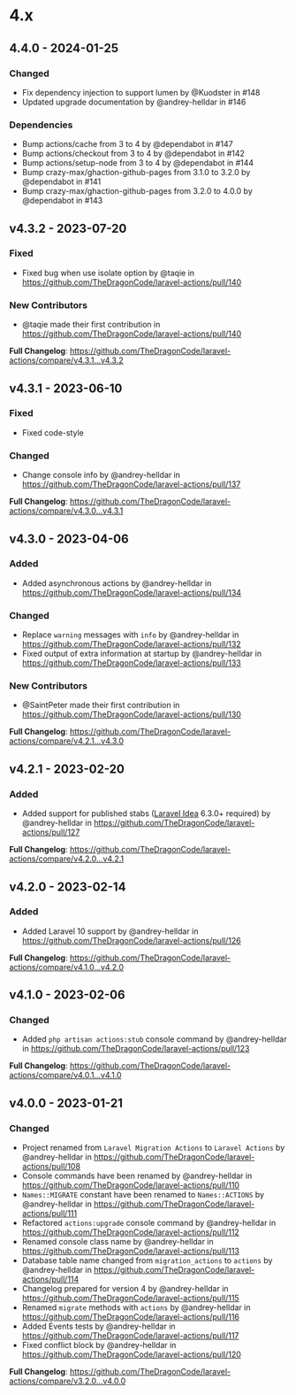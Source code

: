 # 4.x

## 4.4.0 - 2024-01-25

### Changed

- Fix dependency injection to support lumen by @Kuodster in #148
- Updated upgrade documentation by @andrey-helldar in #146

### Dependencies

- Bump actions/cache from 3 to 4 by @dependabot in #147
- Bump actions/checkout from 3 to 4 by @dependabot in #142
- Bump actions/setup-node from 3 to 4 by @dependabot in #144
- Bump crazy-max/ghaction-github-pages from 3.1.0 to 3.2.0 by @dependabot in #141
- Bump crazy-max/ghaction-github-pages from 3.2.0 to 4.0.0 by @dependabot in #143

## v4.3.2 - 2023-07-20

### Fixed

- Fixed bug when use isolate option by @taqie in https://github.com/TheDragonCode/laravel-actions/pull/140

### New Contributors

- @taqie made their first contribution in https://github.com/TheDragonCode/laravel-actions/pull/140

**Full Changelog**: https://github.com/TheDragonCode/laravel-actions/compare/v4.3.1...v4.3.2

## v4.3.1 - 2023-06-10

### Fixed

- Fixed code-style

### Changed

- Change console info by @andrey-helldar in https://github.com/TheDragonCode/laravel-actions/pull/137

**Full Changelog**: https://github.com/TheDragonCode/laravel-actions/compare/v4.3.0...v4.3.1

## v4.3.0 - 2023-04-06

### Added

- Added asynchronous actions by @andrey-helldar in https://github.com/TheDragonCode/laravel-actions/pull/134

### Changed

- Replace `warning` messages with `info` by @andrey-helldar in https://github.com/TheDragonCode/laravel-actions/pull/132
- Fixed output of extra information at startup by @andrey-helldar in https://github.com/TheDragonCode/laravel-actions/pull/133

### New Contributors

- @SaintPeter made their first contribution in https://github.com/TheDragonCode/laravel-actions/pull/130

**Full Changelog**: https://github.com/TheDragonCode/laravel-actions/compare/v4.2.1...v4.3.0

## v4.2.1 - 2023-02-20

### Added

- Added support for published stabs ([Laravel Idea](https://laravel-idea.com/) 6.3.0+ required) by @andrey-helldar in https://github.com/TheDragonCode/laravel-actions/pull/127

**Full Changelog**: https://github.com/TheDragonCode/laravel-actions/compare/v4.2.0...v4.2.1

## v4.2.0 - 2023-02-14

### Added

- Added Laravel 10 support by @andrey-helldar in https://github.com/TheDragonCode/laravel-actions/pull/126

**Full Changelog**: https://github.com/TheDragonCode/laravel-actions/compare/v4.1.0...v4.2.0

## v4.1.0 - 2023-02-06

### Changed

- Added `php artisan actions:stub` console command by @andrey-helldar in https://github.com/TheDragonCode/laravel-actions/pull/123

**Full Changelog**: https://github.com/TheDragonCode/laravel-actions/compare/v4.0.1...v4.1.0

## v4.0.0 - 2023-01-21

### Changed

- Project renamed from `Laravel Migration Actions` to `Laravel Actions` by @andrey-helldar in https://github.com/TheDragonCode/laravel-actions/pull/108
- Console commands have been renamed by @andrey-helldar in https://github.com/TheDragonCode/laravel-actions/pull/110
- `Names::MIGRATE` constant have been renamed to `Names::ACTIONS` by @andrey-helldar in https://github.com/TheDragonCode/laravel-actions/pull/111
- Refactored `actions:upgrade` console command by @andrey-helldar in https://github.com/TheDragonCode/laravel-actions/pull/112
- Renamed console class name by @andrey-helldar in https://github.com/TheDragonCode/laravel-actions/pull/113
- Database table name changed from `migration_actions` to `actions` by @andrey-helldar in https://github.com/TheDragonCode/laravel-actions/pull/114
- Changelog prepared for version 4 by @andrey-helldar in https://github.com/TheDragonCode/laravel-actions/pull/115
- Renamed `migrate` methods with `actions` by @andrey-helldar in https://github.com/TheDragonCode/laravel-actions/pull/116
- Added Events tests by @andrey-helldar in https://github.com/TheDragonCode/laravel-actions/pull/117
- Fixed conflict block by @andrey-helldar in https://github.com/TheDragonCode/laravel-actions/pull/120

**Full Changelog**: https://github.com/TheDragonCode/laravel-actions/compare/v3.2.0...v4.0.0
